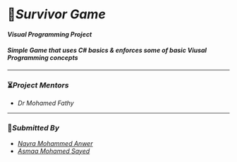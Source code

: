 # :rocket:*Survivor Game*

#### *Visual Programming Project*
#### *Simple Game that uses C# basics & enforces some of basic Viusal Programming concepts*

_______________
### :hourglass_flowing_sand:*Project Mentors* 
- *Dr Mohamed Fathy*
_______________
### :dart:*Submitted By*
- [*Nayra Mohammed Anwer*](https://github.com/NayraM0hammed)
- [*Asmaa Mohamed Sayed*](https://github.com/Bassanttta)





